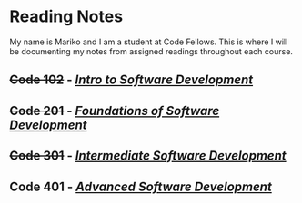 # Reading Notes

My name is Mariko and I am a student at Code Fellows. This is where I will be documenting my notes from assigned readings throughout each course.


## ~~Code 102~~ - [*Intro to Software Development*](ReadingNotes102/README.md)
## ~~Code 201~~ - [*Foundations of Software Development*](ReadingNotes201/README.md)
## ~~Code 301~~ - [*Intermediate Software Development*](ReadingNotes301/README.md)
## Code 401 - [*Advanced Software Development*](ReadingNotes401/README.md)
